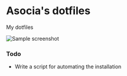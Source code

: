 # Asocia's dotfiles


My dotfiles

![Sample screenshot](https://raw.github.com/Asocia/dotfiles/master/Pictures/Screenshots/working_environment.jpeg)


### Todo
- Write a script for automating the installation

